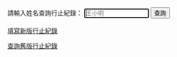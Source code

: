 <html>
<head>
<meta charset="UTF-8" />
<script type="text/javascript">
</script>
</head>
<body>
請輸入姓名查詢行止紀錄：
<input type="text" id="name" placeholder="王小明" size="15" autofocus/>
<input type="button" name="list" value="查詢" onclick="result();"> <!--  all.js -->
<br><br>  
<a href="https://forms.gle/WQoWT3PZ2hjiFBkU8">填寫新版行止紀錄</a><br>
  
<a href="https://admingio.github.io/old">查詢舊版行止紀錄</a><br>  
<font size="1"><span id="result"></span></font><br>
<script src="./old.js"></script>

</body>
</html>
